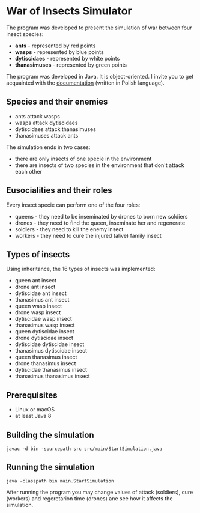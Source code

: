 # War of Insects Simulator

The program was developed to present the simulation of war between four insect species:

* **ants** - represented by red points
* **wasps** - represented by blue points
* **dytiscidaes** - represented by white points
* **thanasimuses** - represented by green points

The program was developed in Java. It is object-oriented. I invite you to get acquainted with the [documentation](https://drive.google.com/open?id=1qWJk8jouMnm98tGwBHFwxKlTG03OeNDQ) (written in Polish language).

## Species and their enemies

* ants attack wasps
* wasps attack dytiscidaes
* dytiscidaes attack thanasimuses
* thanasimuses attack ants

The simulation ends in two cases:

* there are only insects of one specie in the environment
* there are insects of two species in the environment that don't attack each other

## Eusocialities and their roles

Every insect specie can perform one of the four roles:

* queens - they need to be inseminated by drones to born new soldiers
* drones - they need to find the queen, inseminate her and regenerate
* soldiers - they need to kill the enemy insect
* workers - they need to cure the injured (alive) family insect

## Types of insects

Using inheritance, the 16 types of insects was implemented:

* queen ant insect
* drone ant insect
* dytiscidae ant insect
* thanasimus ant insect
* queen wasp insect
* drone wasp insect
* dytiscidae wasp insect
* thanasimus wasp insect
* queen dytiscidae insect
* drone dytiscidae insect
* dytiscidae dytiscidae insect
* thanasimus dytiscidae insect
* queen thanasimus insect
* drone thanasimus insect
* dytiscidae thanasimus insect
* thanasimus thanasimus insect

## Prerequisites

* Linux or macOS
* at least Java 8

## Building the simulation

```
javac -d bin -sourcepath src src/main/StartSimulation.java
```

## Running the simulation

```
java -classpath bin main.StartSimulation
```

After running the program you may change values of attack (soldiers), cure (workers) and regeretarion time (drones) ane see how it affects the simulation.
